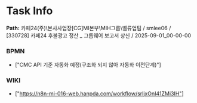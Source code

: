 # Task Info

**Path:** 카페24(주)\본사사업장\[CG]MI본부\MIH그룹\밸류업팀 / smlee06 / [330728] 카페24 후불광고 정산 _ 그룹웨어 보고서 상신 / 2025-09-01_00-00-00

### BPMN
- ["CMC API 기준 자동화 예정(구조화 되지 않아 자동화 이전단계)"]

### WIKI
- ["https://n8n-mi-016-web.hanpda.com/workflow/srljxOnI41ZMi3IH"]

